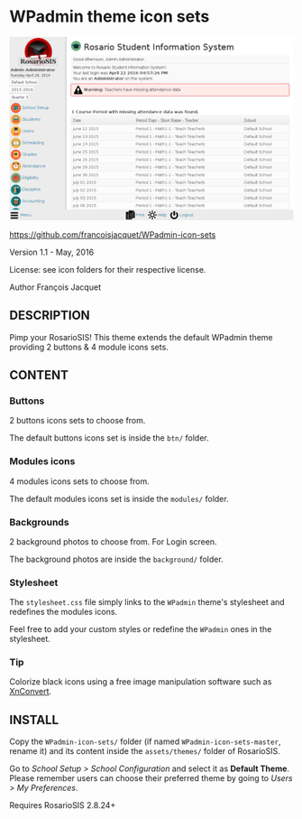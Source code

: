 WPadmin theme icon sets
=======================

![screenshot](https://raw.githubusercontent.com/francoisjacquet/WPadmin-icon-sets/master/screenshot.png)

https://github.com/francoisjacquet/WPadmin-icon-sets

Version 1.1 - May, 2016

License: see icon folders for their respective license.

Author François Jacquet

DESCRIPTION
-----------
Pimp your RosarioSIS!
This theme extends the default WPadmin theme providing 2 buttons & 4 module icons sets.

CONTENT
-------

### Buttons

2 buttons icons sets to choose from.

The default buttons icons set is inside the `btn/` folder.

### Modules icons

4 modules icons sets to choose from.

The default modules icons set is inside the `modules/` folder.

### Backgrounds

2 background photos to choose from. For Login screen.

The background photos are inside the `background/` folder.

### Stylesheet

The `stylesheet.css` file simply links to the `WPadmin` theme's stylesheet
and redefines the modules icons.

Feel free to add your custom styles or redefine the `WPadmin` ones in the stylesheet.

### Tip

Colorize black icons using a free image manipulation software such as [XnConvert](http://www.xnview.com/en/xnconvert/).

INSTALL
-------
Copy the `WPadmin-icon-sets/` folder (if named `WPadmin-icon-sets-master`, rename it) and its content inside the `assets/themes/` folder of RosarioSIS.

Go to _School Setup > School Configuration_ and select it as **Default Theme**.
Please remember users can choose their preferred theme by going to _Users > My Preferences_.

Requires RosarioSIS 2.8.24+
